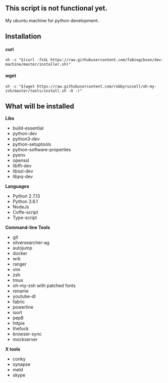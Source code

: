## This script is not functional yet.

My ubuntu machine for python development.

Installation
--------------------

#### curl

    sh -c "$(curl -fsSL https://raw.githubusercontent.com/fabiogibson/dev-machine/master/installer.sh)"
    
#### wget

    sh -c "$(wget https://raw.githubusercontent.com/robbyrussell/oh-my-zsh/master/tools/install.sh -O -)"

What will be installed
---------------------------

**Libs**
   * build-essential
   * python-dev
   * python3-dev
   * python-setuptools
   * python-software-properties
   * pyenv
   * openssl
   * libffi-dev
   * libssl-dev
   * libpq-dev
   
**Languages**
   * Python 2.7.13
   * Python 3.6.1
   * NodeJs
   * Coffe-script
   * Type-script
   
**Command-line Tools**
   * git
   * silversearcher-ag
   * autojump
   * docker
   * wrk
   * ranger
   * vim
   * zsh
   * tmux
   * oh-my-zsh with patched fonts
   * rename
   * youtube-dl
   * fabric
   * powerline 
   * isort 
   * pep8 
   * httpie
   * thefuck
   * browser-sync
   * mockserver
   
**X tools**
   * conky
   * synapse
   * meld
   * skype


   
